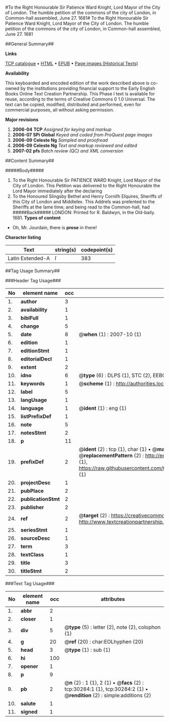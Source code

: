 #To the Right Honourable Sir Patience Ward Knight, Lord Mayor of the City of London. The humble petition of the commons of the city of London, in Common-hall assembled, June 27. 1681#
To the Right Honourable Sir Patience Ward Knight, Lord Mayor of the City of London. The humble petition of the commons of the city of London, in Common-hall assembled, June 27. 1681

##General Summary##

**Links**

[TCP catalogue](http://www.ota.ox.ac.uk/tcp/)  • 
[HTML](http://tei.it.ox.ac.uk/tcp/Texts-HTML/free/A62/A62803.html)  • 
[EPUB](http://tei.it.ox.ac.uk/tcp/Texts-EPUB/free/A62/A62803.epub) • 
[Page images (Historical Texts)](https://data.historicaltexts.jisc.ac.uk/view?pubId=eebo-99825893e&pageId=eebo-99825893e-30284-1)

**Availability**

This keyboarded and encoded edition of the
	       work described above is co-owned by the institutions
	       providing financial support to the Early English Books
	       Online Text Creation Partnership. This Phase I text is
	       available for reuse, according to the terms of Creative
	       Commons 0 1.0 Universal. The text can be copied,
	       modified, distributed and performed, even for
	       commercial purposes, all without asking permission.

**Major revisions**

1. __2006-04__ __TCP__ *Assigned for keying and markup*
1. __2006-07__ __SPi Global__ *Keyed and coded from ProQuest page images*
1. __2006-09__ __Celeste Ng__ *Sampled and proofread*
1. __2006-09__ __Celeste Ng__ *Text and markup reviewed and edited*
1. __2007-02__ __pfs__ *Batch review (QC) and XML conversion*

##Content Summary##

#####Body#####

1. To the Right Honourable Sir PATIENCE WARD Knight, Lord Mayor of the City of London.
 This Petition was delivered to the Right Honourable the Lord Mayor immediately after the declaring 
1. To the Honoured Slingsby Bethel and Henry Corniſh Eſquires, Sheriffs of this City of London and Middleſex.
This Addreſs was preſented to the Sheriffs at the ſame time; and being read to the Common-hall, had 
#####Back#####
LONDON: Printed for R. Baldwyn, in the Old-baily. 1681.
**Types of content**

  * Oh, Mr. Jourdain, there is **prose** in there!

**Character listing**


|Text|string(s)|codepoint(s)|
|---|---|---|
|Latin Extended-A|ſ|383|

##Tag Usage Summary##

###Header Tag Usage###

|No|element name|occ|attributes|
|---|---|---|---|
|1.|__author__|3||
|2.|__availability__|1||
|3.|__biblFull__|1||
|4.|__change__|5||
|5.|__date__|8| @__when__ (1) : 2007-10 (1)|
|6.|__edition__|1||
|7.|__editionStmt__|1||
|8.|__editorialDecl__|1||
|9.|__extent__|2||
|10.|__idno__|6| @__type__ (6) : DLPS (1), STC (2), EEBO-CITATION (1), PROQUEST (1), VID (1)|
|11.|__keywords__|1| @__scheme__ (1) : http://authorities.loc.gov/ (1)|
|12.|__label__|5||
|13.|__langUsage__|1||
|14.|__language__|1| @__ident__ (1) : eng (1)|
|15.|__listPrefixDef__|1||
|16.|__note__|5||
|17.|__notesStmt__|2||
|18.|__p__|11||
|19.|__prefixDef__|2| @__ident__ (2) : tcp (1), char (1)  •  @__matchPattern__ (2) : ([0-9\-]+):([0-9IVX]+) (1), (.+) (1)  •  @__replacementPattern__ (2) : http://eebo.chadwyck.com/downloadtiff?vid=$1&page=$2 (1), https://raw.githubusercontent.com/textcreationpartnership/Texts/master/tcpchars.xml#$1 (1)|
|20.|__projectDesc__|1||
|21.|__pubPlace__|2||
|22.|__publicationStmt__|2||
|23.|__publisher__|2||
|24.|__ref__|2| @__target__ (2) : https://creativecommons.org/publicdomain/zero/1.0/ (1), http://www.textcreationpartnership.org/docs/. (1)|
|25.|__seriesStmt__|1||
|26.|__sourceDesc__|1||
|27.|__term__|3||
|28.|__textClass__|1||
|29.|__title__|3||
|30.|__titleStmt__|2||


###Text Tag Usage###

|No|element name|occ|attributes|
|---|---|---|---|
|1.|__abbr__|2||
|2.|__closer__|1||
|3.|__div__|5| @__type__ (5) : letter (2), note (2), colophon (1)|
|4.|__g__|20| @__ref__ (20) : char:EOLhyphen (20)|
|5.|__head__|3| @__type__ (1) : sub (1)|
|6.|__hi__|100||
|7.|__opener__|1||
|8.|__p__|9||
|9.|__pb__|2| @__n__ (2) : 1 (1), 2 (1)  •  @__facs__ (2) : tcp:30284:1 (1), tcp:30284:2 (1)  •  @__rendition__ (2) : simple:additions (2)|
|10.|__salute__|1||
|11.|__signed__|1||
